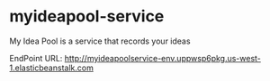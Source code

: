# myideapool-service
My Idea Pool is a service that records your ideas

EndPoint URL: http://myideapoolservice-env.uppwsp6pkg.us-west-1.elasticbeanstalk.com
